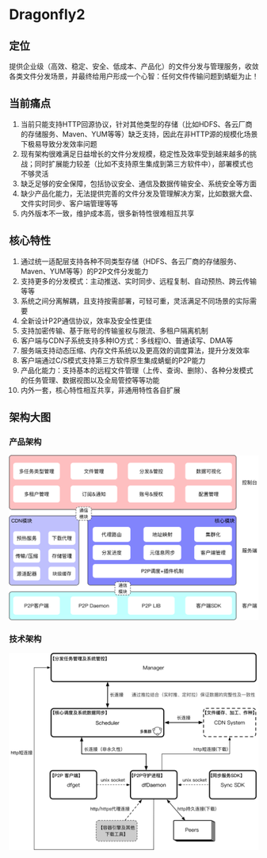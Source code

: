 # Dragonfly2
## 定位
提供企业级（高效、稳定、安全、低成本、产品化）的文件分发与管理服务，收敛各类文件分发场景，并最终给用户形成一个心智：任何文件传输问题到蜻蜓为止！

## 当前痛点
1. 当前只能支持HTTP回源协议，针对其他类型的存储（比如HDFS、各云厂商的存储服务、Maven、YUM等等）缺乏支持，因此在非HTTP源的规模化场景下极易导致分发效率问题
2. 现有架构很难满足日益增长的文件分发规模，稳定性及效率受到越来越多的挑战；同时扩展能力较差（比如不支持原生集成到第三方软件中），部署模式也不够灵活
3. 缺乏足够的安全保障，包括协议安全、通信及数据传输安全、系统安全等方面
4. 缺少产品化能力，无法提供完善的文件分发及管理解决方案，比如数据大盘、文件实时同步、客户端管理等等
5. 内外版本不一致，维护成本高，很多新特性很难相互共享
## 核心特性
1. 通过统一适配层支持各种不同类型存储（HDFS、各云厂商的存储服务、Maven、YUM等等）的P2P文件分发能力
2. 支持更多的分发模式：主动推送、实时同步、远程复制、自动预热、跨云传输等等
3. 系统之间分离解耦，且支持按需部署，可轻可重，灵活满足不同场景的实际需要
4. 全新设计P2P通信协议，效率及安全性更佳
5. 支持加密传输、基于账号的传输鉴权与限流、多租户隔离机制
6. 客户端与CDN子系统支持多种IO方式：多线程IO、普通读写、DMA等
7. 服务端支持动态压缩、内存文件系统以及更高效的调度算法，提升分发效率
8. 客户端通过C/S模式支持第三方软件原生集成蜻蜓的P2P能力
9. 产品化能力：支持基本的远程文件管理（上传、查询、删除）、各种分发模式的任务管理、数据视图以及全局管控等等功能
10. 内外一套，核心特性相互共享，非通用特性各自扩展

## 架构大图
### 产品架构
![](docs/product-arch.png)
### 技术架构
![](docs/technique-arch.png)